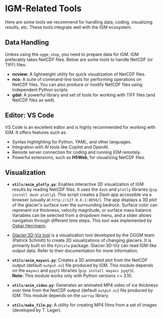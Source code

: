 # IGM-Related Tools

Here are some tools we recommend for handling data, coding, visualizing results, etc. These tools integrate well with the IGM ecosystem.

## Data Handling

Unless using the `oggm_shop`, you need to prepare data for IGM. IGM preferably takes NetCDF files. Below are some tools to handle NetCDF (or TIFF) files:

- **ncview**: A lightweight utility for quick visualization of NetCDF files.
- **nco**: A suite of command-line tools for performing operations on NetCDF files. You can also produce or modify NetCDF files using independent Python scripts.
- **gdal**: A powerful library and set of tools for working with TIFF files (and NetCDF files as well).

## Editor: VS Code

VS Code is an excellent editor and is highly recommended for working with IGM. It offers features such as:
- Syntax highlighting for Python, YAML, and other languages.
- Integration with AI tools like Copilot and OpenAI.
- Remote server connection for coding and running IGM remotely.
- Powerful extensions, such as **H5Web**, for visualizing NetCDF files.

## Visualization

- **`utils/anim_plotly.py`**: Enables interactive 3D visualization of IGM results by reading NetCDF files. It uses the `dash` and `plotly` libraries (`pip install dash plotly`). This script creates a Dash app accessible via a browser (usually at `http://127.0.0.1:8050/`). The app displays a 3D plot of the glacier's surface over the surrounding bedrock. Surface color can represent ice thickness, velocity magnitude, or surface mass balance. Variables can be selected from a dropdown menu, and a slider allows navigation through different time steps. This tool was implemented by [Oskar Herrmann](https://github.com/ho11laqe).

- [Glacier:3D-Viz tool](https://github.com/OGGM/glacier3dviz) is a visualization tool developed by the OGGM team (Patrick Schmitt) to create 3D visualizations of changing glaciers. It is primarily built on the `PyVista` package. Glacier:3D-Viz can read IGM-like output data. Refer to their documentation for more information.

- **`utils/anim_mayavi.py`**: Creates a 3D animated plot from the NetCDF output (default `output.nc`) file produced by IGM. This module depends on the `mayavi` and `pyqt5` libraries (`pip install mayavi pyqt5`).  
    **Note:** This module works only with Python versions <= 3.10.

- **`utils/anim_video.py`**: Generates an animated MP4 video of ice thickness over time from the NetCDF output (default `output.nc`) file produced by IGM. This module depends on the `xarray` library.

- **`utils/make_film.py`**: A utility for creating MP4 films from a set of images (developed by T. Leger).


